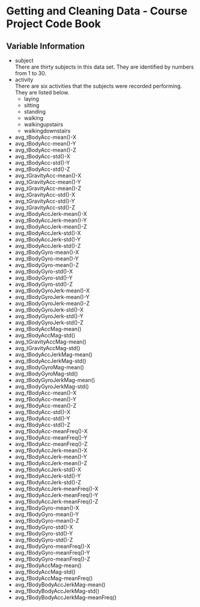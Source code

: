 Getting and Cleaning Data - Course Project Code Book
================

## Variable Information

- subject <br>There are thirty subjects in this data set. They are
  identified by numbers from 1 to 30.
- activity <br>There are six activities that the subjects were recorded
  performing. They are listed below.
  - laying
  - sitting
  - standing
  - walking
  - walkingupstairs
  - walkingdownstairs
- avg_tBodyAcc-mean()-X
- avg_tBodyAcc-mean()-Y
- avg_tBodyAcc-mean()-Z
- avg_tBodyAcc-std()-X
- avg_tBodyAcc-std()-Y
- avg_tBodyAcc-std()-Z
- avg_tGravityAcc-mean()-X
- avg_tGravityAcc-mean()-Y
- avg_tGravityAcc-mean()-Z
- avg_tGravityAcc-std()-X
- avg_tGravityAcc-std()-Y
- avg_tGravityAcc-std()-Z
- avg_tBodyAccJerk-mean()-X
- avg_tBodyAccJerk-mean()-Y
- avg_tBodyAccJerk-mean()-Z
- avg_tBodyAccJerk-std()-X
- avg_tBodyAccJerk-std()-Y
- avg_tBodyAccJerk-std()-Z
- avg_tBodyGyro-mean()-X
- avg_tBodyGyro-mean()-Y
- avg_tBodyGyro-mean()-Z
- avg_tBodyGyro-std()-X
- avg_tBodyGyro-std()-Y
- avg_tBodyGyro-std()-Z
- avg_tBodyGyroJerk-mean()-X
- avg_tBodyGyroJerk-mean()-Y
- avg_tBodyGyroJerk-mean()-Z
- avg_tBodyGyroJerk-std()-X
- avg_tBodyGyroJerk-std()-Y
- avg_tBodyGyroJerk-std()-Z
- avg_tBodyAccMag-mean()
- avg_tBodyAccMag-std()
- avg_tGravityAccMag-mean()
- avg_tGravityAccMag-std()
- avg_tBodyAccJerkMag-mean()
- avg_tBodyAccJerkMag-std()
- avg_tBodyGyroMag-mean()
- avg_tBodyGyroMag-std()
- avg_tBodyGyroJerkMag-mean()
- avg_tBodyGyroJerkMag-std()
- avg_fBodyAcc-mean()-X
- avg_fBodyAcc-mean()-Y
- avg_fBodyAcc-mean()-Z
- avg_fBodyAcc-std()-X
- avg_fBodyAcc-std()-Y
- avg_fBodyAcc-std()-Z
- avg_fBodyAcc-meanFreq()-X
- avg_fBodyAcc-meanFreq()-Y
- avg_fBodyAcc-meanFreq()-Z
- avg_fBodyAccJerk-mean()-X
- avg_fBodyAccJerk-mean()-Y
- avg_fBodyAccJerk-mean()-Z
- avg_fBodyAccJerk-std()-X
- avg_fBodyAccJerk-std()-Y
- avg_fBodyAccJerk-std()-Z
- avg_fBodyAccJerk-meanFreq()-X
- avg_fBodyAccJerk-meanFreq()-Y
- avg_fBodyAccJerk-meanFreq()-Z
- avg_fBodyGyro-mean()-X
- avg_fBodyGyro-mean()-Y
- avg_fBodyGyro-mean()-Z
- avg_fBodyGyro-std()-X
- avg_fBodyGyro-std()-Y
- avg_fBodyGyro-std()-Z
- avg_fBodyGyro-meanFreq()-X
- avg_fBodyGyro-meanFreq()-Y
- avg_fBodyGyro-meanFreq()-Z
- avg_fBodyAccMag-mean()
- avg_fBodyAccMag-std()
- avg_fBodyAccMag-meanFreq()
- avg_fBodyBodyAccJerkMag-mean()
- avg_fBodyBodyAccJerkMag-std()
- avg_fBodyBodyAccJerkMag-meanFreq()
